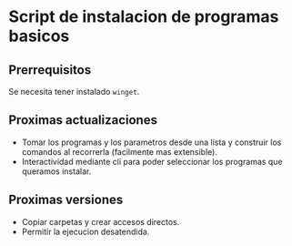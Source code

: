 # Script de instalacion de programas basicos

## Prerrequisitos

Se necesita tener instalado `winget`.

## Proximas actualizaciones

- Tomar los programas y los parametros desde una lista y construir los comandos al recorrerla (facilmente mas extensible).
- Interactividad mediante cli para poder seleccionar los programas que queramos instalar.

## Proximas versiones

- Copiar carpetas y crear accesos directos.
- Permitir la ejecucion desatendida.
